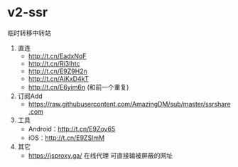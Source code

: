 # v2-ssr
临时转移中转站

1. 直连
   - http://t.cn/EadxNqF
   - http://t.cn/Ri3Ihtc
   - http://t.cn/E9Z9H2n
   - http://t.cn/AiKxD4kT
   - http://t.cn/E6yim6n (和前一个重复)
2. 订阅Add
   - https://raw.githubusercontent.com/AmazingDM/sub/master/ssrshare.com
3. 工具
   - Android：http://t.cn/E9Zov65
   - iOS：http://t.cn/E9ZSImM
4. 其它
   - https://jsproxy.ga/ 在线代理 可直接输被屏蔽的网址
